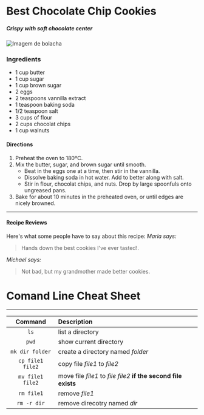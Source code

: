 # Best Chocolate Chip Cookies

##### Crispy with soft chocolate center
![Imagem de bolacha](https://www.cookingclassy.com/wp-content/uploads/2014/06/chocolate-chip-cookie-16.jpg)

### Ingredients
- 1 cup butter
- 1 cup sugar
- 1 cup brown sugar
- 2 eggs
- 2 teaspoons vannilla extract
- 1 teaspoon baking soda
- 1/2 teaspoon salt
- 3 cups of flour
- 2 cups chocolat chips
- 1 cup walnuts

#### Directions
1. Preheat the oven to 180ºC.
2. Mix the butter, sugar, and brown sugar until smooth.
    - Beat in the eggs one at a time, then stir in the vannilla.
    - Dissolve baking soda in hot water. Add to better along with salt.
    - Stir in flour, chocolat chips, and nuts. Drop by large spoonfuls onto ungreased pans.
3. Bake for about 10 minutes in the preheated oven, or until edges are nicely browned.

---

#### Recipe Reviews
Here's what some people have to say about this recipe:
*Maria says:*
> Hands down the best cookies I've ever tasted!.

*Michael says:*
>Not bad, but my grandmother made better cookies.

# Comand Line Cheat Sheet
---
| Command | Description |
| :---: | :----------- |
| `ls` | list a directory |
| `pwd` | show current directory |
| `mk dir folder` | create a directory named *folder* |
| `cp file1 file2` | copy file *file1* to *file2* |
| `mv file1 file2` | move file *file1* to *file file2* **if the second file exists** |
| `rm file1` | remove *file1* |
| `rm -r dir` | remove direcotry named *dir* |